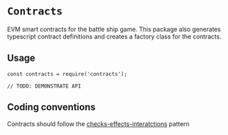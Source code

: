 # `Contracts`

EVM smart contracts for the battle ship game. This package also generates typescript contract definitions and creates a factory class for the contracts.

## Usage

```
const contracts = require('contracts');

// TODO: DEMONSTRATE API
```

## Coding conventions

Contracts should follow the [checks-effects-interatctions](https://fravoll.github.io/solidity-patterns/checks_effects_interactions.html) pattern